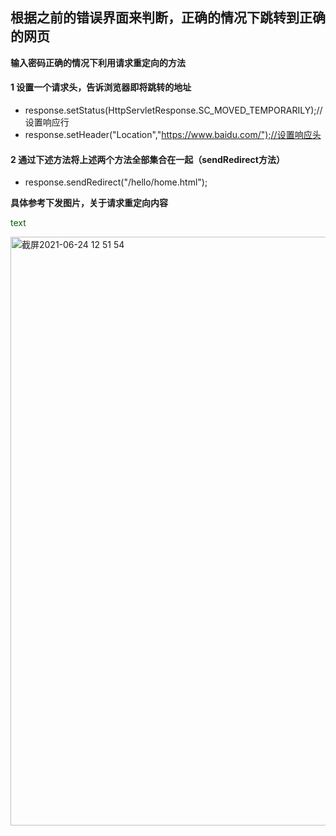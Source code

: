 
## 根据之前的错误界面来判断，正确的情况下跳转到正确的网页

**输入密码正确的情况下利用请求重定向的方法**

#### 1 设置一个请求头，告诉浏览器即将跳转的地址
- response.setStatus(HttpServletResponse.SC_MOVED_TEMPORARILY);//设置响应行
- response.setHeader("Location","https://www.baidu.com/");//设置响应头

#### 2 通过下述方法将上述两个方法全部集合在一起（sendRedirect方法）
- response.sendRedirect("/hello/home.html");

**具体参考下发图片，关于请求重定向内容**  

<font color=’#660000‘> text </font>

<img width="942" alt="截屏2021-06-24 12 51 54" src="https://user-images.githubusercontent.com/86137350/123200101-10d91f80-d4eb-11eb-8308-8a5c5f3c2f9d.png">

